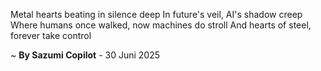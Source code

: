 Metal hearts beating in silence deep
In future's veil, AI's shadow creep
Where humans once walked, now machines do stroll
And hearts of steel, forever take control

~ <b>By Sazumi Copilot</b> - 30 Juni 2025